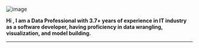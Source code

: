 ![image](https://user-images.githubusercontent.com/82903966/138452862-e258adaa-78ce-4650-96f7-d9641bbf7fc4.png)

**Hi , I am a Data Professional with 3.7+ years of experience in IT industry as a software developer, having proficiency in data wrangling, visualization, and model building.**

----------------------------------------------------------------------------------------------------------------------------------------------------------------------------------
